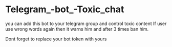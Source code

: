 # Telegram_-bot_-Toxic_chat
you can add this bot to your telegram group and control toxic content 
If user use wrong words again then it warns him and after 3 times ban him.

Dont forget to replace your bot token with yours
